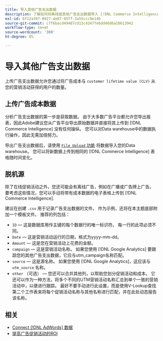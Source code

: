 ```yaml
---
title: 导入其他广告支出数据
description: 了解如何将离线或其他广告支出数据导入 [!DNL Commerce Intelligence].
exl-id: 6f12a397-0927-4e87-95ff-3a55ccc9e14b
source-git-commit: c7f6bacd49487cd13c4347fe6dd46d6a10613942
workflow-type: tm+mt
source-wordcount: '369'
ht-degree: 0%

---
```


# 导入其他广告支出数据

上传广告支出数据允许您通过将广告成本与 `customer lifetime value (CLV)` 从您的营销活动获得的用户的数量。

## 上传广告成本数据

分析广告支出数据的第一步是获取数据。 由于大多数广告平台都允许您导出报表，因此Adobe建议您从广告平台导出原始数据并直接将其上传到 [!DNL Commerce Intelligence] 没有任何操纵。 您可以对Data warehouse中的数据执行操作，因此无需加倍努力。

导出广告支出数据后，请使用 [`File Upload` 功能](../connecting-data/using-file-uploader.md) 将数据导入您的Data warehouse。 您可以将新数据上传到相同的 [!DNL Commerce Intelligence] 表格随时间变化。

## 脱机源

除了在线促销活动之外，您还可能会有离线广告，例如在广播或广告牌上广告。 要考虑这些情况，您可以手动将带有成本数据的电子表格上传到 [!DNL Commerce Intelligence].

建议在创建 `.csv` 用于记录广告支出数据的文件。 作为示例，还将在本主题底部附加一个模板文件。 推荐的列包括：

* `ID`  — 这是数据库用作主键的每个数据行的唯一标识符。 每一行的此项必须不同。
* `Date`  — 这是营销活动运行的日期，格式为yyyy-mm-dd。
* `Amount`  — 这是您在营销活动上花费的金额。
* `campaign`  — 这是营销活动名称。 如果您使用 [!DNL Google Analytics] 要跟踪您的其他广告支出数据，它应与utm\_campaign名称匹配。
* `source`  — 这是源名称。 如果您使用 [!DNL Google Analytics]，这应该与 `utm_source` 名称。
* `other` （可选） — 您还可以合并其他列，以帮助您划分促销活动和成本。 它还可以作为一种方法，将多个不同的UTM营销活动名称汇总到单个一致的营销活动中，以便进行跟踪。 最好不要手动进行此设置，而是使用V-Lookup查找第二个工作表来将每个促销活动名称与其他名称进行匹配，并在此处动态报告该名称。

## 相关

* [Connect [!DNL AdWords] 数据](../integrations/google-adwords.md)
* [提高广告促销活动的ROI](../../analysis/roi-ad-camp.md)
